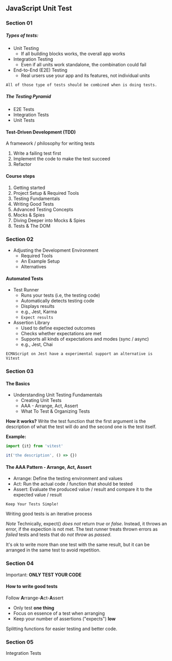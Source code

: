 ## JavaScript Unit Test

### Section 01

##### Types of tests:
- Unit Testing 
  - If all building blocks works, the overall app works
- Integration Testing
  - Even if all units work standalone, the combination could fail
- End-to-End (E2E) Testing
  - Real ursers use your app and its features, not individual units

`All of those type of tests should be combined when is doing tests.`

##### The Testing Pyramid

- E2E Tests
- Integration Tests
- Unit Tests

#### Test-Driven Development (TDD)

A framework / philosophy for writing tests

1. Write a failing test first
2. Implement the code to make the test succeed
3. Refactor

#### Course steps
1. Getting started
2. Project Setup & Required Tools
3. Testing Fundamentals
4. Writing Good Tests
5. Advanced Testing Concepts
6. Mocks & Spies
7. Diving Deeper into Mocks & Spies
8. Tests & The DOM

### Section 02
- Adjusting the Development Environment
  - Required Tools
  - An Example Setup
  - Alternatives

#### Automated Tests
- Test Runner
  - Runs your tests (i.e, the testing code)
  - Automatically detects testing code
  - Displays results
  - e.g., Jest, Karma
  - `Expect results`
- Assertion Library
  - Used to define expected outcomes
  - Checks whether expectations are met
  - Supports all kinds of expectations and modes (sync / async)
  - e.g., Jest, Chai

`ECMAScript on Jest have a experimental support an alternative is Vitest`

### Section 03

#### The Basics
- Understanding Unit Testing Fundamentals
  - Creating Unit Tests
  - AAA - Arrange, Act, Assert
  - What To Test & Organizing Tests

**How it works?**
Write the test function that the first argument is the description of what the test will do and the second one is the test itself.

**Example:**
```javascript
import {it} from 'vitest'

it('the description', () => {})

```

#### The AAA Pattern - Arrange, Act, Assert
- Arrange: Define the testing environment and values
- Act: Run the actual code / function that should be tested
- Assert: Evaluate the produced value / result and compare it to the expected value / result

`Keep Your Tests Simple!`

Writing good tests is an iterative process

*Note*
Technically, expect() _*does not*_ return _*true*_ or _*false*_.
Instead, it throws an error, if the expection is not met.
The test runner treats thrown errors as _*failed*_ tests and tests that do _*not throw*_ as _*passed*_.

It's ok to write more than one test with the same result, but it can be arranged in the same test to avoid repetition.

### Section 04

Important: **ONLY TEST YOUR CODE**

#### How to write good tests
Follow **A**rrange-**A**ct-**A**ssert

- Only test **one thing**
- Focus on essence of a test when arranging
- Keep your number of assertions ("expects") **low**

Splitting functions for easier testing and better code.

### Section 05
Integration Tests